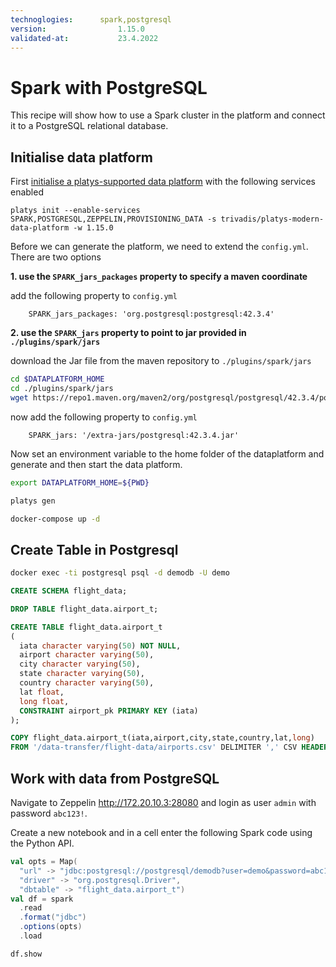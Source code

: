 ```yaml
---
technoglogies:      spark,postgresql
version:				1.15.0
validated-at:			23.4.2022
---
```


# Spark with PostgreSQL

This recipe will show how to use a Spark cluster in the platform and connect it to a PostgreSQL relational database.

## Initialise data platform

First [initialise a platys-supported data platform](../documentation/getting-started) with the following services enabled

```
platys init --enable-services SPARK,POSTGRESQL,ZEPPELIN,PROVISIONING_DATA -s trivadis/platys-modern-data-platform -w 1.15.0
```

Before we can generate the platform, we need to extend the `config.yml`. There are two options

**1. use the `SPARK_jars_packages` property to specify a maven coordinate**

add the following property to `config.yml`

```
    SPARK_jars_packages: 'org.postgresql:postgresql:42.3.4'
```

**2. use the `SPARK_jars` property to point to jar provided in `./plugins/spark/jars`**

download the Jar file from the maven repository to `./plugins/spark/jars`

```bash
cd $DATAPLATFORM_HOME
cd ./plugins/spark/jars
wget https://repo1.maven.org/maven2/org/postgresql/postgresql/42.3.4/postgresql-42.3.4.jar -O postgresql-42.3.4.jar
```

now add the following property to `config.yml`

```
    SPARK_jars: '/extra-jars/postgresql:42.3.4.jar'
```


Now set an environment variable to the home folder of the dataplatform and generate and then start the data platform.

```bash
export DATAPLATFORM_HOME=${PWD}

platys gen

docker-compose up -d
```

## Create Table in Postgresql

```bash
docker exec -ti postgresql psql -d demodb -U demo
```

```sql
CREATE SCHEMA flight_data;

DROP TABLE flight_data.airport_t;

CREATE TABLE flight_data.airport_t
(
  iata character varying(50) NOT NULL,
  airport character varying(50),
  city character varying(50),
  state character varying(50),
  country character varying(50),
  lat float,
  long float,
  CONSTRAINT airport_pk PRIMARY KEY (iata)
);
```

```sql
COPY flight_data.airport_t(iata,airport,city,state,country,lat,long)
FROM '/data-transfer/flight-data/airports.csv' DELIMITER ',' CSV HEADER;
```

## Work with data from PostgreSQL

Navigate to Zeppelin <http://172.20.10.3:28080> and login as user `admin` with password `abc123!`.

Create a new notebook and in a cell enter the following Spark code using the Python API. 

```scala
val opts = Map(
  "url" -> "jdbc:postgresql://postgresql/demodb?user=demo&password=abc123!",
  "driver" -> "org.postgresql.Driver",
  "dbtable" -> "flight_data.airport_t")
val df = spark
  .read
  .format("jdbc")
  .options(opts)
  .load
```

```
df.show
```
